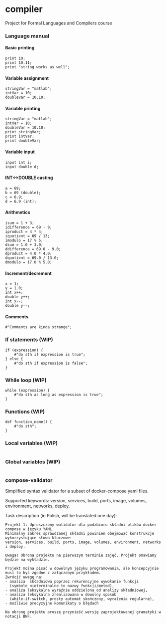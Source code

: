# compiler
Project for Formal Languages and Compilers course

### Language manual
#### Basic printing
```
print 10;
print 10.11;
print "string works as well";
```
#### Variable assignment
```
stringVar = "matlab";
intVar = 10;
doubleVar = 10.10;
```

#### Variable printing
```
stringVar = "matlab";
intVar = 10;
doubleVar = 10.10;
print stringVar;
print intVar;
print doubleVar;
```

#### Variable input
```
input int i;
input double d;
```

#### INT<->DOUBLE casting
```
a = 69;
b = 69 (double);
c = 6.9;
d = 6.9 (int);
```

#### Arithmetics
```
isum = 1 + 3;
idifference = 69 - 9;
iproduct = 4 * 4;
iquotient = 69 / 13;
imodulo = 17 % 5;
dsum = 1.0 + 3.0;
ddifference = 69.0 - 9.0;
dproduct = 4.0 * 4.0;
dquotient = 69.0 / 13.0;
dmodulo = 17.0 % 5.0;
```

#### Increment/decrement
```
x = 1;
y = 1.0;
int x++;
double y++;
int x--;
double y--;
```

#### Comments
```
#"Comments are kinda strange";
```

### If statements (WIP)
```
if (expression) {
    #"do sth if expression is true";
} else {
    #"do sth if expression is false";
}
```

### While loop (WIP)
```
while (expression) {
    #"do sth as long as expression is true";
}
```

### Functions (WIP)
```
def function_name() {
    #"do sth";
}
```

### Local variables (WIP)
```

```

### Global variables (WIP)
```

```

### compose-validator
Simplified syntax validator for a subset of docker-compose yaml files.

Supported keywords: version, services, build, ports, image, volumes, environment, networks, deploy.

Task description (in Polish, will be translated one day):
```
Projekt 1: Uproszczony walidator dla podzbioru składni plików docker compose w języku YAML. 
Minimalny zakres sprawdzanej składni powinien obejmować konstrukcje wykorzystujące słowa kluczowe: 
version, services, build, ports, image, volumes, environment, networks i deploy.

Uwaga! Obrona projektu na pierwszym terminie zajęć. Projekt omawiamy będzie na wykładzie.

Projekt można pisać w dowolnym języku programowania, ale koncepcyjnie musi to być zgodne z załączonym przykładem. 
Zwrócić uwagę na:
- analiza  składniowa poprzez rekurencyjne wywołanie funkcji 
  (symbole nieterminalne to nazwy funkcji/metod),
- analiza leksykalna wyraźnie oddzielona od analizy składniowej,
- analiza leksykalna zrealizowana w dowolny sposób 
  (while-if-switch, prosty automat skończony, wyrażenia regularne),
- możliwie precyzyjne komunikaty o błędach

Na obronę projektu proszę przynieść wersję zaprojektowanej gramatyki w notacji BNF.
```
